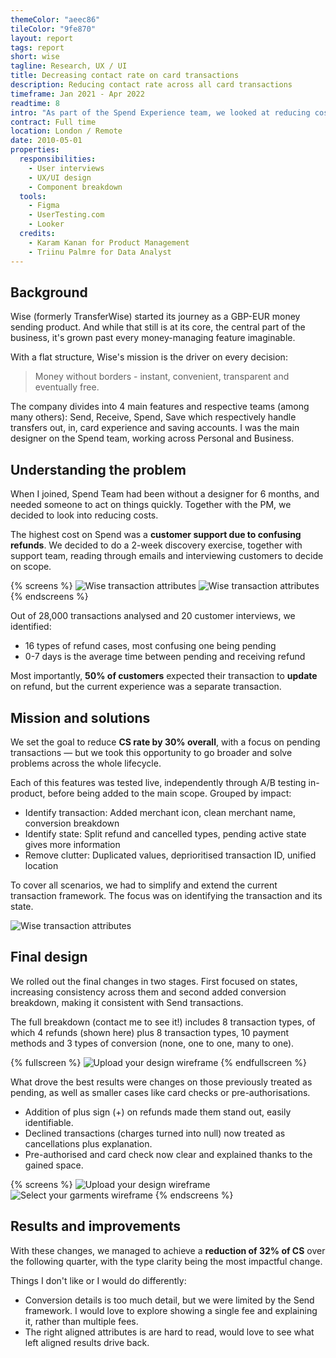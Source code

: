 ```yaml
---
themeColor: "aeec86"
tileColor: "9fe870"
layout: report
tags: report
short: wise
tagline: Research, UX / UI
title: Decreasing contact rate on card transactions
description: Reducing contact rate across all card transactions
timeframe: Jan 2021 - Apr 2022
readtime: 8
intro: "As part of the Spend Experience team, we looked at reducing costs across the entire transaction lifecycle. "
contract: Full time
location: London / Remote
date: 2010-05-01
properties:
  responsibilities:
    - User interviews
    - UX/UI design
    - Component breakdown
  tools:
    - Figma
    - UserTesting.com
    - Looker
  credits:
    - Karam Kanan for Product Management
    - Triinu Palmre for Data Analyst
---
```


## Background

Wise (formerly TransferWise) started its journey as a GBP-EUR money sending product. And while that still is at its core, the central part of the business, it's grown past every money-managing feature imaginable.

With a flat structure, Wise's mission is the driver on every decision:
> Money without borders - instant, convenient, transparent and eventually free.

The company divides into 4 main features and respective teams (among many others): Send, Receive, Spend, Save which respectively handle transfers out, in, card experience and saving accounts. I was the main designer on the Spend team, working across Personal and Business.

## Understanding the problem

When I joined, Spend Team had been without a designer for 6 months, and needed someone to act on things quickly. Together with the PM, we decided to look into reducing costs. 

The highest cost on Spend was a **customer support due to confusing refunds**. We decided to do a 2-week discovery exercise, together with support team, reading through emails and interviewing customers to decide on scope.

{% screens %}
<img class="lazyload" data-src="{{ '/images/case-studies/wise/customer_journey.png' | url }}" alt="Wise transaction attributes"/>
<img class="lazyload" data-src="{{ '/images/case-studies/wise/consolidating_reasons.png' | url }}" alt="Wise transaction attributes"/>
{% endscreens %}

Out of 28,000 transactions analysed and 20 customer interviews, we identified:
- 16 types of refund cases, most confusing one being pending
- 0-7 days is the average time between pending and receiving refund

Most importantly, **50% of customers** expected their transaction to **update** on refund, but the current experience was a separate transaction.


## Mission and solutions

We set the goal to reduce **CS rate by 30% overall**, with a focus on pending transactions — but we took this opportunity to go broader and solve problems across the whole lifecycle.

Each of this features was tested live, independently through A/B testing in-product, before being added to the main scope. Grouped by impact:
- Identify transaction: Added merchant icon, clean merchant name, conversion breakdown
- Identify state: Split refund and cancelled types, pending active state gives more information
- Remove clutter: Duplicated values, deprioritised transaction ID, unified location

To cover all scenarios, we had to simplify and extend the current transaction framework. The focus was on identifying the transaction and its state.

<img class="lazyload" data-src="{{ '/images/case-studies/wise/transaction_attributes.png' | url }}" alt="Wise transaction attributes"/>


## Final design

We rolled out the final changes in two stages. First focused on states, increasing consistency across them and second added conversion breakdown, making it consistent with Send transactions.

The full breakdown (contact me to see it!) includes 8 transaction types, of which 4 refunds (shown here) plus 8 transaction types, 10 payment methods and 3 types of conversion (none, one to one, many to one).

<div id="tldr"></div>

{% fullscreen %}
<img class="lazyload" data-src="{{ '/images/case-studies/wise/redesign.png' | url }}" alt="Upload your design wireframe"/>
{% endfullscreen %}

What drove the best results were changes on those previously treated as pending, as well as smaller cases like card checks or pre-authorisations.
- Addition of plus sign (+) on refunds made them stand out, easily identifiable.
- Declined transactions (charges turned into null) now treated as cancellations plus explanation.
- Pre-authorised and card check now clear and explained thanks to the gained space.

{% screens %}
<img class="lazyload" data-src="{{ '/images/case-studies/wise/refund.png' | url }}" alt="Upload your design wireframe"/>
<img class="lazyload" data-src="{{ '/images/case-studies/wise/checked.png' | url }}" alt="Select your garments wireframe"/>
{% endscreens %}


## Results and improvements

With these changes, we managed to achieve a **reduction of 32% of CS** over the following quarter, with the type clarity being the most impactful change.

Things I don't like or I would do differently:
- Conversion details is too much detail, but we were limited by the Send framework. I would love to explore showing a single fee and explaining it, rather than multiple fees.
- The right aligned attributes is are hard to read, would love to see what left aligned results drive back.